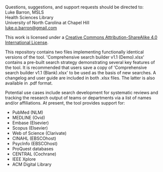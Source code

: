 Questions, suggestions, and support requests should be directed to:  
Luke Barron, MSLS  
Health Sciences Library  
University of North Carolina at Chapel Hill  
luke.o.barron@gmail.com  

This work is licensed under a
[Creative Commons Attribution-ShareAlike 4.0 International License][cc-by-sa].

[cc-by-sa]: http://creativecommons.org/licenses/by-sa/4.0/

This repository contains two files implementing functionally identical versions of the tool. 'Comprehensive search builder v1.1 (Demo).xlsx' contains a pre-built search strategy demonstrating several key features of the tool. It is recommended that users save a copy of 'Comprehensive search builder v1.1 (Blank).xlsx' to be used as the basis of new searches. A changelog and user guide are included in both .xlsx files. The latter is also available in .pdf format. 

Potential use cases include search development for systematic reviews and tracking the research output of teams or departments via a list of names and/or affiliations. At present, the tool provides support for:
- PubMed (NLM)
- MEDLINE (Ovid)
- Embase (Elsevier)
- Scopus (Elsevier)
- Web of Science (Clarivate)
- CINAHL (EBSCOhost)
- PsycInfo (EBSCOhost)
- ProQuest databases
- CENTRAL (Cochrane)
- IEEE Xplore
- ACM Digital Library
